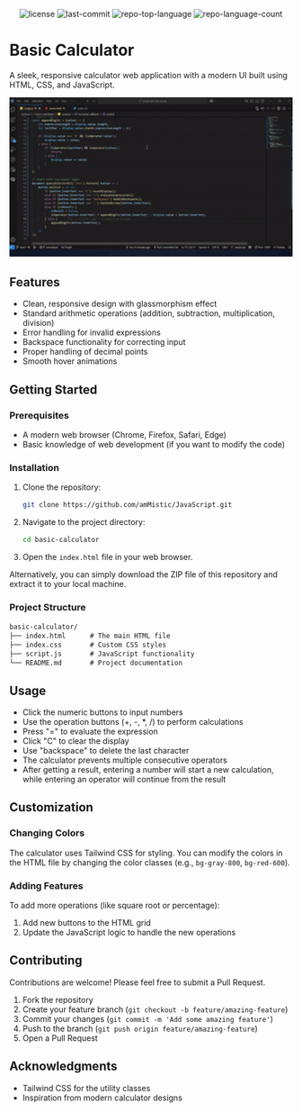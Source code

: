 <p align="center">
	<img src="https://img.shields.io/github/license/amMistic/JavaScript?style=default&logo=opensourceinitiative&logoColor=white&color=0080ff" alt="license">
	<img src="https://img.shields.io/github/last-commit/amMistic/JavaScript?style=default&logo=git&logoColor=white&color=0080ff" alt="last-commit">
	<img src="https://img.shields.io/github/languages/top/amMistic/JavaScript?style=default&color=0080ff" alt="repo-top-language">
	<img src="https://img.shields.io/github/languages/count/amMistic/JavaScript?style=default&color=0080ff" alt="repo-language-count">
</p>

# Basic Calculator

A sleek, responsive calculator web application with a modern UI built using HTML, CSS, and JavaScript.

<img src="assets/demo_cal.gif" alt="App Demo" heigth="700px" width="800px">

## Features

- Clean, responsive design with glassmorphism effect
- Standard arithmetic operations (addition, subtraction, multiplication, division)
- Error handling for invalid expressions
- Backspace functionality for correcting input
- Proper handling of decimal points
- Smooth hover animations

## Getting Started

### Prerequisites

- A modern web browser (Chrome, Firefox, Safari, Edge)
- Basic knowledge of web development (if you want to modify the code)

### Installation

1. Clone the repository:
   ```bash
   git clone https://github.com/amMistic/JavaScript.git
   ```

2. Navigate to the project directory:
   ```bash
   cd basic-calculator
   ```

3. Open the `index.html` file in your web browser.

Alternatively, you can simply download the ZIP file of this repository and extract it to your local machine.

### Project Structure

```
basic-calculator/
├── index.html      # The main HTML file
├── index.css       # Custom CSS styles
├── script.js       # JavaScript functionality
└── README.md       # Project documentation
```

## Usage

- Click the numeric buttons to input numbers
- Use the operation buttons (+, -, *, /) to perform calculations
- Press "=" to evaluate the expression
- Click "C" to clear the display
- Use "backspace" to delete the last character
- The calculator prevents multiple consecutive operators
- After getting a result, entering a number will start a new calculation, while entering an operator will continue from the result

## Customization

### Changing Colors

The calculator uses Tailwind CSS for styling. You can modify the colors in the HTML file by changing the color classes (e.g., `bg-gray-800`, `bg-red-600`).

### Adding Features

To add more operations (like square root or percentage):
1. Add new buttons to the HTML grid
2. Update the JavaScript logic to handle the new operations

## Contributing

Contributions are welcome! Please feel free to submit a Pull Request.

1. Fork the repository
2. Create your feature branch (`git checkout -b feature/amazing-feature`)
3. Commit your changes (`git commit -m 'Add some amazing feature'`)
4. Push to the branch (`git push origin feature/amazing-feature`)
5. Open a Pull Request

## Acknowledgments

- Tailwind CSS for the utility classes
- Inspiration from modern calculator designs
